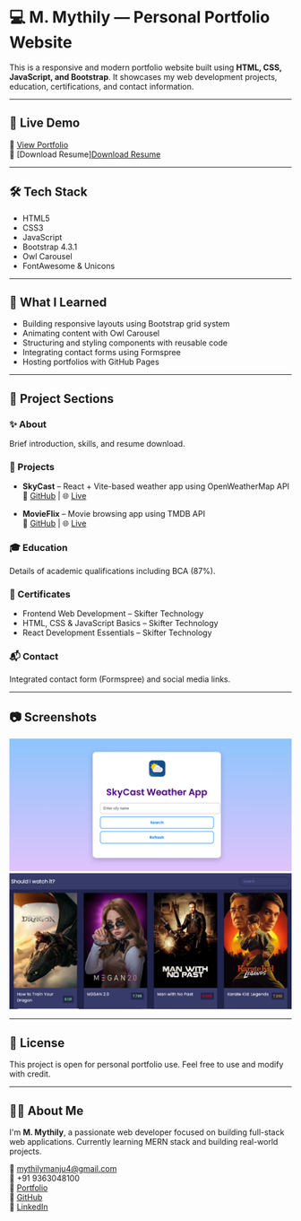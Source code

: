 # 💻 M. Mythily — Personal Portfolio Website

This is a responsive and modern portfolio website built using **HTML, CSS, JavaScript, and Bootstrap**. It showcases my web development projects, education, certifications, and contact information.

---

## 🚀 Live Demo

🔗 [View Portfolio](https://mythilymanju.github.io/portfolio/)  
📄 [Download Resume][Download Resume](document/Mythily_resume.pdf)


---

## 🛠️ Tech Stack

- HTML5  
- CSS3  
- JavaScript  
- Bootstrap 4.3.1  
- Owl Carousel  
- FontAwesome & Unicons  

---

## 🧠 What I Learned

- Building responsive layouts using Bootstrap grid system  
- Animating content with Owl Carousel  
- Structuring and styling components with reusable code  
- Integrating contact forms using Formspree  
- Hosting portfolios with GitHub Pages  

---

## 📁 Project Sections

### ✨ About
Brief introduction, skills, and resume download.

### 🎯 Projects
- **SkyCast** – React + Vite-based weather app using OpenWeatherMap API  
  🔗 [GitHub](https://github.com/Mythilymanju/skycast-weather-app) | 🌐 [Live](https://weatherzone-sky.netlify.app)

- **MovieFlix** – Movie browsing app using TMDB API  
  🔗 [GitHub](https://github.com/Mythilymanju/movie-app) | 🌐 [Live](https://movieflix-mythily.netlify.app)

### 🎓 Education
Details of academic qualifications including BCA (87%).

### 📜 Certificates
- Frontend Web Development – Skifter Technology  
- HTML, CSS & JavaScript Basics – Skifter Technology  
- React Development Essentials – Skifter Technology  

### 📬 Contact
Integrated contact form (Formspree) and social media links.

---

## 📷 Screenshots

![SkyCast](images/project/skycast1.png)  
![MovieFlix](images/project/movieflix1.png)

---

## 🧾 License

This project is open for personal portfolio use. Feel free to use and modify with credit.

---

## 🙋‍♀️ About Me

I'm **M. Mythily**, a passionate web developer focused on building full-stack web applications. Currently learning MERN stack and building real-world projects.

📧 mythilymanju4@gmail.com  
📱 +91 9363048100  
🔗 [Portfolio](https://yourusername.github.io/portfolio)  
🔗 [GitHub](https://github.com/Mythilymanju)  
🔗 [LinkedIn](https://linkedin.com/in/mythilymanju)
